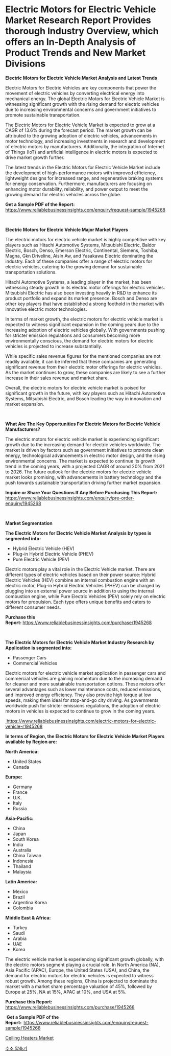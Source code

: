 <p><h1>Electric Motors for Electric Vehicle Market Research Report Provides thorough Industry Overview, which offers an In-Depth Analysis of Product Trends and New Market Divisions</h1></p><p><strong>Electric Motors for Electric Vehicle Market Analysis and Latest Trends</strong></p>
<p><p>Electric Motors for Electric Vehicles are key components that power the movement of electric vehicles by converting electrical energy into mechanical energy. The global Electric Motors for Electric Vehicle Market is witnessing significant growth with the rising demand for electric vehicles due to increasing environmental concerns and government initiatives to promote sustainable transportation.</p><p>The Electric Motors for Electric Vehicle Market is expected to grow at a CAGR of 13.6% during the forecast period. The market growth can be attributed to the growing adoption of electric vehicles, advancements in motor technology, and increasing investments in research and development of electric motors by manufacturers. Additionally, the integration of Internet of Things (IoT) and artificial intelligence in electric motors is expected to drive market growth further.</p><p>The latest trends in the Electric Motors for Electric Vehicle Market include the development of high-performance motors with improved efficiency, lightweight designs for increased range, and regenerative braking systems for energy conservation. Furthermore, manufacturers are focusing on enhancing motor durability, reliability, and power output to meet the growing demand for electric vehicles across the globe.</p></p>
<p><strong>Get a Sample PDF of the Report:&nbsp;</strong> <a href="https://www.reliablebusinessinsights.com/enquiry/request-sample/1945268">https://www.reliablebusinessinsights.com/enquiry/request-sample/1945268</a></p>
<p>&nbsp;</p>
<p><strong>Electric Motors for Electric Vehicle Major Market Players</strong></p>
<p><p>The electric motors for electric vehicle market is highly competitive with key players such as Hitachi Automotive Systems, Mitsubishi Electric, Baldor Electric, Bosch, Denso, Emerson Electric, Continental, Siemens, Toshiba, Magna, Gkn Driveline, Aisin Aw, and Yasakawa Electric dominating the industry. Each of these companies offer a range of electric motors for electric vehicles, catering to the growing demand for sustainable transportation solutions.</p><p>Hitachi Automotive Systems, a leading player in the market, has been witnessing steady growth in its electric motor offerings for electric vehicles. Mitsubishi Electric has also been investing heavily in R&D to enhance its product portfolio and expand its market presence. Bosch and Denso are other key players that have established a strong foothold in the market with innovative electric motor technologies.</p><p>In terms of market growth, the electric motors for electric vehicle market is expected to witness significant expansion in the coming years due to the increasing adoption of electric vehicles globally. With governments pushing for stricter emission regulations and consumers becoming more environmentally conscious, the demand for electric motors for electric vehicles is projected to increase substantially.</p><p>While specific sales revenue figures for the mentioned companies are not readily available, it can be inferred that these companies are generating significant revenue from their electric motor offerings for electric vehicles. As the market continues to grow, these companies are likely to see a further increase in their sales revenue and market share.</p><p>Overall, the electric motors for electric vehicle market is poised for significant growth in the future, with key players such as Hitachi Automotive Systems, Mitsubishi Electric, and Bosch leading the way in innovation and market expansion.</p></p>
<p>&nbsp;</p>
<p><strong>What Are The Key Opportunities For Electric Motors for Electric Vehicle Manufacturers?</strong></p>
<p><p>The electric motors for electric vehicle market is experiencing significant growth due to the increasing demand for electric vehicles worldwide. The market is driven by factors such as government initiatives to promote clean energy, technological advancements in electric motor design, and the rising environmental concerns. The market is expected to continue its growth trend in the coming years, with a projected CAGR of around 20% from 2021 to 2026. The future outlook for the electric motors for electric vehicle market looks promising, with advancements in battery technology and the push towards sustainable transportation driving further market expansion.</p></p>
<p><strong>Inquire or Share Your Questions If Any Before Purchasing This Report:</strong> <a href="https://www.reliablebusinessinsights.com/enquiry/pre-order-enquiry/1945268">https://www.reliablebusinessinsights.com/enquiry/pre-order-enquiry/1945268</a></p>
<p>&nbsp;</p>
<p><strong>Market Segmentation</strong></p>
<p><strong>The Electric Motors for Electric Vehicle Market Analysis by types is segmented into:</strong></p>
<p><ul><li>Hybrid Electric Vehicle (HEV)</li><li>Plug-in Hybrid Electric Vehicle (PHEV)</li><li>Pure Electric Vehicle (PEV)</li></ul></p>
<p><p>Electric motors play a vital role in the Electric Vehicle market. There are different types of electric vehicles based on their power source: Hybrid Electric Vehicles (HEV) combine an internal combustion engine with an electric motor, Plug-in Hybrid Electric Vehicles (PHEV) can be charged by plugging into an external power source in addition to using the internal combustion engine, while Pure Electric Vehicles (PEV) solely rely on electric motors for propulsion. Each type offers unique benefits and caters to different consumer needs.</p></p>
<p><strong>Purchase this Report:&nbsp;</strong><a href="https://www.reliablebusinessinsights.com/purchase/1945268">https://www.reliablebusinessinsights.com/purchase/1945268</a></p>
<p>&nbsp;</p>
<p><strong>The Electric Motors for Electric Vehicle Market Industry Research by Application is segmented into:</strong></p>
<p><ul><li>Passenger Cars</li><li>Commercial Vehicles</li></ul></p>
<p><p>Electric motors for electric vehicle market application in passenger cars and commercial vehicles are gaining momentum due to the increasing demand for cleaner and more sustainable transportation options. These motors offer several advantages such as lower maintenance costs, reduced emissions, and improved energy efficiency. They also provide high torque at low speeds, making them ideal for stop-and-go city driving. As governments worldwide push for stricter emissions regulations, the adoption of electric motors in vehicles is expected to continue to grow in the coming years.</p></p>
<p><a href="https://www.reliablebusinessinsights.com/electric-motors-for-electric-vehicle-r1945268">&nbsp;https://www.reliablebusinessinsights.com/electric-motors-for-electric-vehicle-r1945268</a></p>
<p><strong>In terms of Region, the Electric Motors for Electric Vehicle Market Players available by Region are:</strong></p>
<p>
    <p> <strong> North America: </strong>
        <ul>
            <li>United States</li>
            <li>Canada</li>
        </ul>
        </p> 
    <p> <strong> Europe: </strong>
        <ul>
            <li>Germany</li>
            <li>France</li>
            <li>U.K.</li>
            <li>Italy</li>
            <li>Russia</li>
        </ul>
        </p> 
    <p> <strong> Asia-Pacific: </strong>
        <ul>
            <li>China</li>
            <li>Japan</li>
            <li>South Korea</li>
            <li>India</li>
            <li>Australia</li>
            <li>China Taiwan</li>
            <li>Indonesia</li>
            <li>Thailand</li>
            <li>Malaysia</li>
        </ul>
        </p> 
    <p> <strong> Latin America: </strong>
        <ul>
            <li>Mexico</li>
            <li>Brazil</li>
            <li>Argentina Korea</li>
            <li>Colombia</li>
        </ul>
        </p> 
    <p> <strong> Middle East & Africa: </strong>
        <ul>
            <li>Turkey</li>
            <li>Saudi</li>
            <li>Arabia</li>
            <li>UAE</li>
            <li>Korea</li>
        </ul>
    </p>
    </p>
<p><p>The electric vehicle market is experiencing significant growth globally, with the electric motors segment playing a crucial role. In North America (NA), Asia Pacific (APAC), Europe, the United States (USA), and China, the demand for electric motors for electric vehicles is expected to witness robust growth. Among these regions, China is projected to dominate the market with a market share percentage valuation of 45%, followed by Europe at 25%, NA at 15%, APAC at 10%, and USA at 5%.</p></p>
<p><strong>Purchase this Report: </strong><a href="https://www.reliablebusinessinsights.com/purchase/1945268">https://www.reliablebusinessinsights.com/purchase/1945268</a></p>
<p>&nbsp;<strong>Get a Sample PDF of the Report:&nbsp;&nbsp;</strong><a href="https://www.reliablebusinessinsights.com/enquiry/request-sample/1945268">https://www.reliablebusinessinsights.com/enquiry/request-sample/1945268</a></p>
<p><strong></strong></p>
<p><p><a href="https://github.com/indrystar/Market-Research-Report-List-3/blob/main/ceiling-heaters-market.md">Ceiling Heaters Market</a></p><p><a href="https://github.com/joyliyu/Market-Research-Report-List-1/blob/main/2090911154817.md">수소 압축기</a></p></p>